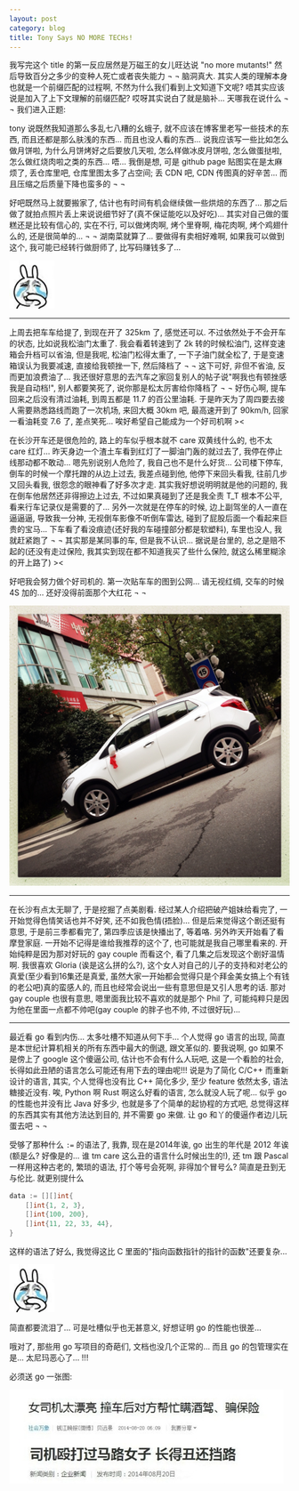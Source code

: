 ```yaml
---
layout: post
category: blog
title: Tony Says NO MORE TECHs!
---
```


我写完这个 title 的第一反应居然是万磁王的女儿旺达说 "no more mutants!" 然后导致百分之多少的变种人死亡或者丧失能力 ¬ ¬ 脑洞真大. 其实人类的理解本身也就是一个前缀匹配的过程啊, 不然为什么我们看到上文知道下文呢? 唔其实应该说是加入了上下文理解的前缀匹配? 哎呀其实说白了就是脑补... 天哪我在说什么 ¬ ¬ 我们进入正题:

tony 说既然我知道那么多乱七八糟的幺蛾子, 就不应该在博客里老写一些技术的东西, 而且还都是那么肤浅的东西... 而且也没人看的东西... 说我应该写一些比如怎么做月饼啦, 为什么月饼烤好之后要放几天啦, 怎么样做冰皮月饼啦, 怎么做蛋挞啦, 怎么做红烧肉啦之类的东西... 唔... 我倒是想, 可是 github page 贴图实在是太麻烦了, 丢仓库里吧, 仓库里图太多了占空间; 丢 CDN 吧, CDN 传图真的好辛苦... 而且压缩之后质量下降也蛮多的 ¬ ¬

好吧既然马上就要搬家了, 估计也有时间有机会继续做一些烘焙的东西了... 那之后做了就拍点照片丢上来说说细节好了(真不保证能吃以及好吃)... 其实对自己做的蛋糕还是比较有信心的, 实在不行, 可以做烤肉啊, 烤个里脊啊, 梅花肉啊, 烤个鸡翅什么的, 还是很简单的... ¬ ¬ 湖南菜就算了... 要做得有卖相好难啊, 如果我可以做到这个, 我可能已经转行做厨师了, 比写码赚钱多了...

<img src="/images/emo/cry.jpg" style="width:81px;" class="center"/>

---

上周去把车车给提了, 到现在开了 325km 了, 感觉还可以. 不过依然处于不会开车的状态, 比如说我松油门太重了. 我会看着转速到了 2k 转的时候松油门, 这样变速箱会升档可以省油, 但是我呢, 松油门松得太重了, 一下子油门就全松了, 于是变速箱误认为我要减速, 直接给我顿挫一下, 然后降档了 ¬ ¬ 这下可好, 非但不省油, 反而更加浪费油了... 我还很好意思的去汽车之家回复别人的帖子说"啊我也有顿挫感我是自动档!", 别人都要笑死了, 说你那是松太厉害给你降档了 ¬ ¬ 好伤心啊, 提车回来之后没有清过油耗, 到周五都是 11.7 的百公里油耗. 于是昨天为了周四要去接人需要熟悉路线而跑了一次机场, 来回大概 30km 吧, 最高速开到了 90km/h, 回家一看油耗变 7.6 了, 差点笑死... 唉好希望自己能成为一个好司机啊 ><

在长沙开车还是很危险的, 路上的车似乎根本就不 care 双黄线什么的, 也不太 care 红灯... 昨天身边一个渣土车看到红灯了一脚油门轰的就过去了, 我停在停止线那动都不敢动... 嗯先别说别人危险了, 我自己也不是什么好货... 公司楼下停车, 倒车的时候一个摩托蹭的从边上过去, 我差点碰到他, 他停下来回头看我, 往前几步又回头看我, 很怨念的眼神看了好多次才走. 其实我好想说明明就是他的问题的, 我在倒车他居然还非得擦边上过去, 不过如果真碰到了还是我全责 T_T 根本不公平, 看来行车记录仪是需要的了... 另外一次就是在停车的时候, 边上副驾坐的人一直在逼逼逼, 导致我一分神, 无视倒车影像不听倒车雷达, 碰到了屁股后面一个看起来巨贵的宝马... 下车看了看没痕迹(还好我的车碰撞部分都是软塑料), 车里也没人, 我就赶紧跑了 ¬ ¬ 其实那是某同事的车, 但是我不认识... 据说是台里的, 总之是赔不起的(还没有走过保险, 我其实到现在都不知道我买了些什么保险, 就这么稀里糊涂的开上路了) ><

好吧我会努力做个好司机的. 第一次贴车车的图到公网... 请无视红绸, 交车的时候 4S 加的... 还好没得前面那个大红花 ¬ ¬

<img src="https://raw.githubusercontent.com/tonicbupt/tonicbupt.github.io/master/images/pic/photo-IMG_1880.JPG?imageView/2/w/720/q/85" style="width: 720px;" class="center"/>

---

在长沙有点太无聊了, 于是挖掘了点美剧看. 经过某人介绍把破产姐妹给看完了, 一开始觉得色情笑话也并不好笑, 还不如我色情(捂脸)... 但是后来觉得这个剧还挺有意思, 于是前三季都看完了, 第四季应该是快播出了, 等着咯. 另外昨天开始看了看摩登家庭. 一开始不记得是谁给我推荐的这个了, 也可能就是我自己哪里看来的. 开始纯粹是因为那对好玩的 gay couple 而看这个, 看了几集之后发现这个剧好温情啊. 我很喜欢 Gloria (诶是这么拼的么?), 这个女人对自己的儿子的支持和对老公的真爱(至少看到16集还是真爱, 虽然大家一开始都会觉得只是个拜金美女搞上个有钱的老公吧)真的蛮感人的, 而且也经常会说出一些有意思但是又引人思考的话. 那对 gay couple 也很有意思, 嗯里面我比较不喜欢的就是那个 Phil 了, 可能纯粹只是因为他在里面一点都不帅吧(gay couple 的胖子也不帅, 不过很好玩)...

---

最近看 go 看到内伤... 太多吐槽不知道从何下手... 个人觉得 go 语言的出现, 简直是本世纪计算机相关的所有东西中最大的倒退, 跟文革似的. 要我说啊, go 如果不是傍上了 google 这个傻逼公司, 估计也不会有什么人玩吧, 这是一个看脸的社会, 长得如此丑陋的语言怎么可能还有用下去的理由呢!!! 说是为了简化 C/C++ 而重新设计的语言, 其实, 个人觉得也没有比 C++ 简化多少, 至少 feature 依然太多, 语法糖接近没有. 唉, Python 啊 Rust 啊这么好看的语言, 怎么就没人玩了呢... 似乎 go 的性能也并没有比 Java 好多少, 也就是多了个简单的起协程的方式吧, 总觉得这样的东西其实有其他方法达到目的, 并不需要 go 来做. 让 go 和丫的傻逼作者边儿玩蛋去吧 ¬ ¬

受够了那种什么 `:=` 的语法了, 我靠, 现在是2014年诶, go 出生的年代是 2012 年诶(额是么? 好像是的... 谁 tm care 这么丑的语言什么时候出生的!), 还 tm 跟 Pascal 一样用这种古老的, 繁琐的语法, 打个等号会死啊, 非得加个冒号么? 简直是丑到无与伦比. 就更别提什么

```go
data := [][]int{
    []int{1, 2, 3},
    []int{100, 200},
    []int{11, 22, 33, 44},
}
```

这样的语法了好么, 我觉得这比 C 里面的"指向函数指针的指针的函数"还要复杂...

<img src="/images/emo/cry.jpg" style="width:81px;" class="center"/>

简直都要流泪了... 可是吐槽似乎也无甚意义, 好想证明 go 的性能也很差...

哦对了, 那些用 go 写项目的奇葩们, 文档也没几个正常的... 而且 go 的包管理实在是... 太尼玛恶心了... !!!

必须送 go 一张图:

<img src="/images/emo/ugly.jpg" style="width:493px;" class="center"/>
